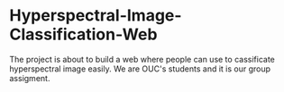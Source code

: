 # Hyperspectral-Image-Classification-Web
The project is about to build a web where people can  use to cassificate hyperspectral image easily. We are OUC's students and it is our group assigment.
